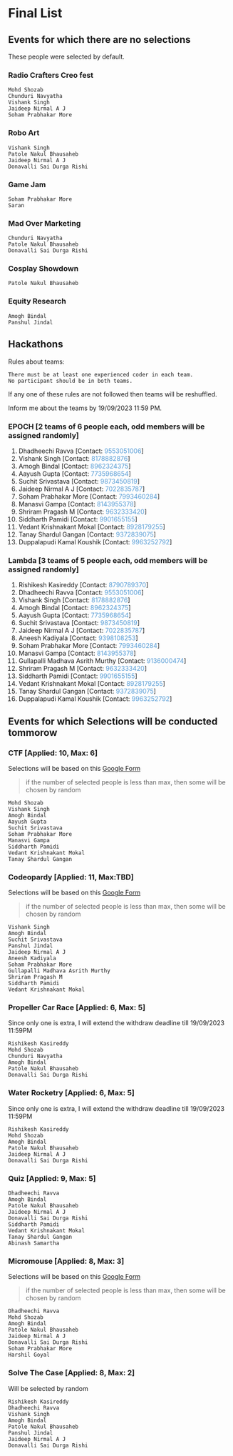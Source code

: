 # Final List

## Events for which there are no selections

These people were selected by default.

### Radio Crafters Creo fest

    Mohd Shozab
    Chunduri Navyatha
    Vishank Singh
    Jaideep Nirmal A J
    Soham Prabhakar More

### Robo Art

    Vishank Singh
    Patole Nakul Bhausaheb
    Jaideep Nirmal A J
    Donavalli Sai Durga Rishi

### Game Jam

    Soham Prabhakar More
    Saran

### Mad Over Marketing

    Chunduri Navyatha
    Patole Nakul Bhausaheb
    Donavalli Sai Durga Rishi

### Cosplay Showdown

    Patole Nakul Bhausaheb

### Equity Research

    Amogh Bindal
    Panshul Jindal

## Hackathons

Rules about teams:

    There must be at least one experienced coder in each team.
    No participant should be in both teams.

   If any one of these rules are not followed then teams will be reshuffled.

   Inform me about the teams by 19/09/2023 11:59 PM.

### EPOCH [2 teams of 6 people each, odd members will be assigned randomly]

1) Dhadheechi Ravva  [Contact: <span style="color:rgb(86, 156, 214)">9553051006</span>]
2) Vishank Singh  [Contact: <span style="color:rgb(86, 156, 214)">8178882876</span>]
3) Amogh Bindal  [Contact: <span style="color:rgb(86, 156, 214)">8962324375</span>]
4) Aayush Gupta  [Contact: <span style="color:rgb(86, 156, 214)">7735968654</span>]
5) Suchit Srivastava  [Contact: <span style="color:rgb(86, 156, 214)">9873450819</span>]
6) Jaideep Nirmal A J  [Contact: <span style="color:rgb(86, 156, 214)">7022835787</span>]
7) Soham Prabhakar More  [Contact: <span style="color:rgb(86, 156, 214)">7993460284</span>]
8) Manasvi Gampa  [Contact: <span style="color:rgb(86, 156, 214)">8143955378</span>]
9) Shriram Pragash M  [Contact: <span style="color:rgb(86, 156, 214)">9632333420</span>]
10) Siddharth Pamidi  [Contact: <span style="color:rgb(86, 156, 214)">9901655155</span>]
11) Vedant Krishnakant Mokal  [Contact: <span style="color:rgb(86, 156, 214)">8928179255</span>]
12) Tanay Shardul Gangan  [Contact: <span style="color:rgb(86, 156, 214)">9372839075</span>]
13) Duppalapudi Kamal Koushik [Contact: <span style="color:rgb(86, 156, 214)">9963252792</span>]

### Lambda  [3 teams of 5 people each, odd members will be assigned randomly]

1) Rishikesh Kasireddy  [Contact: <span style="color:rgb(86, 156, 214)">8790789370</span>]
2) Dhadheechi Ravva  [Contact: <span style="color:rgb(86, 156, 214)">9553051006</span>]
3) Vishank Singh  [Contact: <span style="color:rgb(86, 156, 214)">8178882876</span>]
4) Amogh Bindal  [Contact: <span style="color:rgb(86, 156, 214)">8962324375</span>]
5) Aayush Gupta  [Contact: <span style="color:rgb(86, 156, 214)">7735968654</span>]
6) Suchit Srivastava  [Contact: <span style="color:rgb(86, 156, 214)">9873450819</span>]
7) Jaideep Nirmal A J  [Contact: <span style="color:rgb(86, 156, 214)">7022835787</span>]
8) Aneesh Kadiyala  [Contact: <span style="color:rgb(86, 156, 214)">9398108253</span>]
9) Soham Prabhakar More  [Contact: <span style="color:rgb(86, 156, 214)">7993460284</span>]
10) Manasvi Gampa  [Contact: <span style="color:rgb(86, 156, 214)">8143955378</span>]
11) Gullapalli Madhava Asrith Murthy  [Contact: <span style="color:rgb(86, 156, 214)">9136000474</span>]
12) Shriram Pragash M  [Contact: <span style="color:rgb(86, 156, 214)">9632333420</span>]
13) Siddharth Pamidi  [Contact: <span style="color:rgb(86, 156, 214)">9901655155</span>]
14) Vedant Krishnakant Mokal  [Contact: <span style="color:rgb(86, 156, 214)">8928179255</span>]
15) Tanay Shardul Gangan  [Contact: <span style="color:rgb(86, 156, 214)">9372839075</span>]
16) Duppalapudi Kamal Koushik [Contact: <span style="color:rgb(86, 156, 214)">9963252792</span>]

## Events for which Selections will be conducted tommorow

### CTF [Applied: 10, Max: 6]

Selections will be based on this [Google Form](https://www.google.com/)
> if the number of selected people is less than max, then some will be chosen by random

    Mohd Shozab
    Vishank Singh
    Amogh Bindal
    Aayush Gupta
    Suchit Srivastava
    Soham Prabhakar More
    Manasvi Gampa
    Siddharth Pamidi
    Vedant Krishnakant Mokal
    Tanay Shardul Gangan

### Codeopardy [Applied: 11, Max:TBD]

Selections will be based on this [Google Form](https://www.google.com/)
> if the number of selected people is less than max, then some will be chosen by random

    Vishank Singh
    Amogh Bindal
    Suchit Srivastava
    Panshul Jindal
    Jaideep Nirmal A J
    Aneesh Kadiyala
    Soham Prabhakar More
    Gullapalli Madhava Asrith Murthy
    Shriram Pragash M
    Siddharth Pamidi
    Vedant Krishnakant Mokal

### Propeller Car Race [Applied: 6, Max: 5]

Since only one is extra, I will extend the withdraw deadline till 19/09/2023 11:59PM

    Rishikesh Kasireddy
    Mohd Shozab
    Chunduri Navyatha
    Amogh Bindal
    Patole Nakul Bhausaheb
    Donavalli Sai Durga Rishi

### Water Rocketry [Applied: 6, Max: 5]

Since only one is extra, I will extend the withdraw deadline till 19/09/2023 11:59PM

    Rishikesh Kasireddy
    Mohd Shozab
    Amogh Bindal
    Patole Nakul Bhausaheb
    Jaideep Nirmal A J
    Donavalli Sai Durga Rishi

### Quiz [Applied: 9, Max: 5]

    Dhadheechi Ravva
    Amogh Bindal
    Patole Nakul Bhausaheb
    Jaideep Nirmal A J
    Donavalli Sai Durga Rishi
    Siddharth Pamidi
    Vedant Krishnakant Mokal
    Tanay Shardul Gangan
    Abinash Samartha

### Micromouse [Applied: 8, Max: 3]

Selections will be based on this [Google Form](https://www.google.com/)
> if the number of selected people is less than max, then some will be chosen by random

    Dhadheechi Ravva
    Mohd Shozab
    Amogh Bindal
    Patole Nakul Bhausaheb
    Jaideep Nirmal A J
    Donavalli Sai Durga Rishi
    Soham Prabhakar More
    Harshil Goyal

### Solve The Case [Applied: 8, Max: 2]

Will be selected by random

    Rishikesh Kasireddy
    Dhadheechi Ravva
    Vishank Singh
    Amogh Bindal
    Patole Nakul Bhausaheb
    Panshul Jindal
    Jaideep Nirmal A J
    Donavalli Sai Durga Rishi
